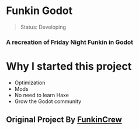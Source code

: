 <h1>Funkin Godot</h1>

> Status: Developing

### A recreation of Friday Night Funkin in Godot<h6>

# Why I started this project
- Optimization
- Mods
- No need to learn Haxe
- Grow the Godot community

## Original Project By [FunkinCrew](https://github.com/FunkinCrew/Funkin)
